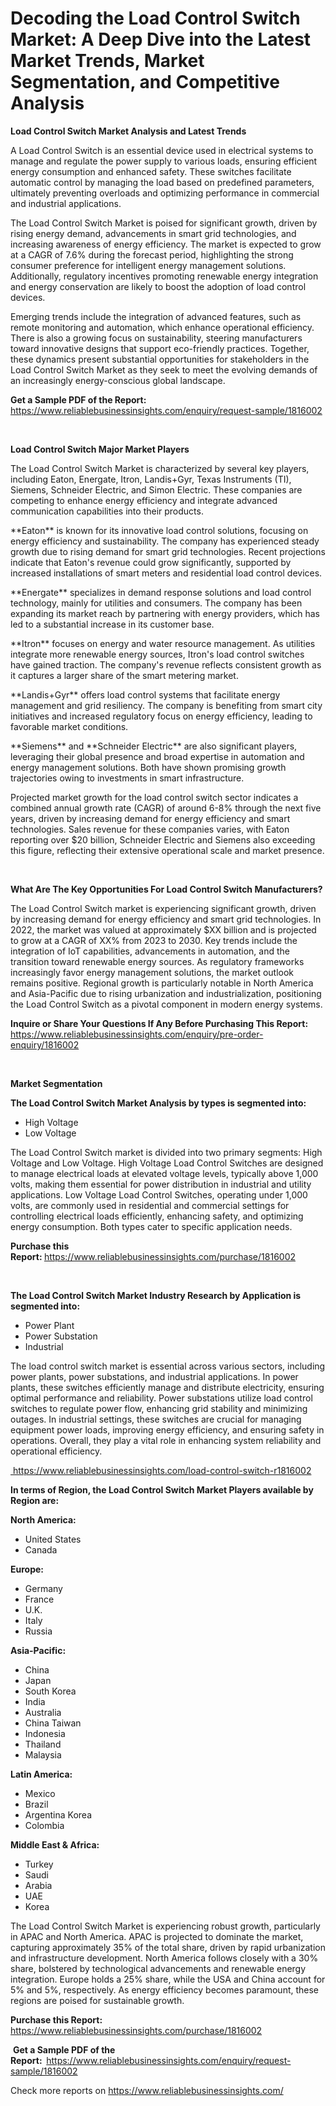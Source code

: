 <p><h1>Decoding the Load Control Switch Market: A Deep Dive into the Latest Market Trends, Market Segmentation, and Competitive Analysis</h1></p><p><strong>Load Control Switch Market Analysis and Latest Trends</strong></p>
<p><p>A Load Control Switch is an essential device used in electrical systems to manage and regulate the power supply to various loads, ensuring efficient energy consumption and enhanced safety. These switches facilitate automatic control by managing the load based on predefined parameters, ultimately preventing overloads and optimizing performance in commercial and industrial applications.</p><p>The Load Control Switch Market is poised for significant growth, driven by rising energy demand, advancements in smart grid technologies, and increasing awareness of energy efficiency. The market is expected to grow at a CAGR of 7.6% during the forecast period, highlighting the strong consumer preference for intelligent energy management solutions. Additionally, regulatory incentives promoting renewable energy integration and energy conservation are likely to boost the adoption of load control devices. </p><p>Emerging trends include the integration of advanced features, such as remote monitoring and automation, which enhance operational efficiency. There is also a growing focus on sustainability, steering manufacturers toward innovative designs that support eco-friendly practices. Together, these dynamics present substantial opportunities for stakeholders in the Load Control Switch Market as they seek to meet the evolving demands of an increasingly energy-conscious global landscape.</p></p>
<p><strong>Get a Sample PDF of the Report:&nbsp;</strong> <a href="https://www.reliablebusinessinsights.com/enquiry/request-sample/1816002?utm_campaign=2248&utm_medium=2&utm_source=Github&utm_content=ia&utm_term=10042025&utm_id=load-control-switch">https://www.reliablebusinessinsights.com/enquiry/request-sample/1816002</a></p>
<p>&nbsp;</p>
<p><strong>Load Control Switch Major Market Players</strong></p>
<p><p>The Load Control Switch Market is characterized by several key players, including Eaton, Energate, Itron, Landis+Gyr, Texas Instruments (TI), Siemens, Schneider Electric, and Simon Electric. These companies are competing to enhance energy efficiency and integrate advanced communication capabilities into their products.</p><p>**Eaton** is known for its innovative load control solutions, focusing on energy efficiency and sustainability. The company has experienced steady growth due to rising demand for smart grid technologies. Recent projections indicate that Eaton's revenue could grow significantly, supported by increased installations of smart meters and residential load control devices.</p><p>**Energate** specializes in demand response solutions and load control technology, mainly for utilities and consumers. The company has been expanding its market reach by partnering with energy providers, which has led to a substantial increase in its customer base.</p><p>**Itron** focuses on energy and water resource management. As utilities integrate more renewable energy sources, Itron's load control switches have gained traction. The company's revenue reflects consistent growth as it captures a larger share of the smart metering market.</p><p>**Landis+Gyr** offers load control systems that facilitate energy management and grid resiliency. The company is benefiting from smart city initiatives and increased regulatory focus on energy efficiency, leading to favorable market conditions.</p><p>**Siemens** and **Schneider Electric** are also significant players, leveraging their global presence and broad expertise in automation and energy management solutions. Both have shown promising growth trajectories owing to investments in smart infrastructure.</p><p>Projected market growth for the load control switch sector indicates a combined annual growth rate (CAGR) of around 6-8% through the next five years, driven by increasing demand for energy efficiency and smart technologies. Sales revenue for these companies varies, with Eaton reporting over $20 billion, Schneider Electric and Siemens also exceeding this figure, reflecting their extensive operational scale and market presence.</p></p>
<p>&nbsp;</p>
<p><strong>What Are The Key Opportunities For Load Control Switch Manufacturers?</strong></p>
<p><p>The Load Control Switch market is experiencing significant growth, driven by increasing demand for energy efficiency and smart grid technologies. In 2022, the market was valued at approximately $XX billion and is projected to grow at a CAGR of XX% from 2023 to 2030. Key trends include the integration of IoT capabilities, advancements in automation, and the transition toward renewable energy sources. As regulatory frameworks increasingly favor energy management solutions, the market outlook remains positive. Regional growth is particularly notable in North America and Asia-Pacific due to rising urbanization and industrialization, positioning the Load Control Switch as a pivotal component in modern energy systems.</p></p>
<p><strong>Inquire or Share Your Questions If Any Before Purchasing This Report:</strong> <a href="https://www.reliablebusinessinsights.com/enquiry/pre-order-enquiry/1816002?utm_campaign=2248&utm_medium=2&utm_source=Github&utm_content=ia&utm_term=10042025&utm_id=load-control-switch">https://www.reliablebusinessinsights.com/enquiry/pre-order-enquiry/1816002</a></p>
<p>&nbsp;</p>
<p><strong>Market Segmentation</strong></p>
<p><strong>The Load Control Switch Market Analysis by types is segmented into:</strong></p>
<p><ul><li>High Voltage</li><li>Low Voltage</li></ul></p>
<p><p>The Load Control Switch market is divided into two primary segments: High Voltage and Low Voltage. High Voltage Load Control Switches are designed to manage electrical loads at elevated voltage levels, typically above 1,000 volts, making them essential for power distribution in industrial and utility applications. Low Voltage Load Control Switches, operating under 1,000 volts, are commonly used in residential and commercial settings for controlling electrical loads efficiently, enhancing safety, and optimizing energy consumption. Both types cater to specific application needs.</p></p>
<p><strong>Purchase this Report:&nbsp;</strong><a href="https://www.reliablebusinessinsights.com/purchase/1816002?utm_campaign=2248&utm_medium=2&utm_source=Github&utm_content=ia&utm_term=10042025&utm_id=load-control-switch">https://www.reliablebusinessinsights.com/purchase/1816002</a></p>
<p>&nbsp;</p>
<p><strong>The Load Control Switch Market Industry Research by Application is segmented into:</strong></p>
<p><ul><li>Power Plant</li><li>Power Substation</li><li>Industrial</li></ul></p>
<p><p>The load control switch market is essential across various sectors, including power plants, power substations, and industrial applications. In power plants, these switches efficiently manage and distribute electricity, ensuring optimal performance and reliability. Power substations utilize load control switches to regulate power flow, enhancing grid stability and minimizing outages. In industrial settings, these switches are crucial for managing equipment power loads, improving energy efficiency, and ensuring safety in operations. Overall, they play a vital role in enhancing system reliability and operational efficiency.</p></p>
<p><a href="https://www.reliablebusinessinsights.com/load-control-switch-r1816002?utm_campaign=2248&utm_medium=2&utm_source=Github&utm_content=ia&utm_term=10042025&utm_id=load-control-switch">&nbsp;https://www.reliablebusinessinsights.com/load-control-switch-r1816002</a></p>
<p><strong>In terms of Region, the Load Control Switch Market Players available by Region are:</strong></p>
<p>
    <p> <strong> North America: </strong>
        <ul>
            <li>United States</li>
            <li>Canada</li>
        </ul>
        </p> 
    <p> <strong> Europe: </strong>
        <ul>
            <li>Germany</li>
            <li>France</li>
            <li>U.K.</li>
            <li>Italy</li>
            <li>Russia</li>
        </ul>
        </p> 
    <p> <strong> Asia-Pacific: </strong>
        <ul>
            <li>China</li>
            <li>Japan</li>
            <li>South Korea</li>
            <li>India</li>
            <li>Australia</li>
            <li>China Taiwan</li>
            <li>Indonesia</li>
            <li>Thailand</li>
            <li>Malaysia</li>
        </ul>
        </p> 
    <p> <strong> Latin America: </strong>
        <ul>
            <li>Mexico</li>
            <li>Brazil</li>
            <li>Argentina Korea</li>
            <li>Colombia</li>
        </ul>
        </p> 
    <p> <strong> Middle East & Africa: </strong>
        <ul>
            <li>Turkey</li>
            <li>Saudi</li>
            <li>Arabia</li>
            <li>UAE</li>
            <li>Korea</li>
        </ul>
    </p>
    </p>
<p><p>The Load Control Switch Market is experiencing robust growth, particularly in APAC and North America. APAC is projected to dominate the market, capturing approximately 35% of the total share, driven by rapid urbanization and infrastructure development. North America follows closely with a 30% share, bolstered by technological advancements and renewable energy integration. Europe holds a 25% share, while the USA and China account for 5% and 5%, respectively. As energy efficiency becomes paramount, these regions are poised for sustainable growth.</p></p>
<p><strong>Purchase this Report: </strong><a href="https://www.reliablebusinessinsights.com/purchase/1816002?utm_campaign=2248&utm_medium=2&utm_source=Github&utm_content=ia&utm_term=10042025&utm_id=load-control-switch">https://www.reliablebusinessinsights.com/purchase/1816002</a></p>
<p>&nbsp;<strong>Get a Sample PDF of the Report:&nbsp;&nbsp;</strong><a href="https://www.reliablebusinessinsights.com/enquiry/request-sample/1816002?utm_campaign=2248&utm_medium=2&utm_source=Github&utm_content=ia&utm_term=10042025&utm_id=load-control-switch">https://www.reliablebusinessinsights.com/enquiry/request-sample/1816002</a></p>
<p><strong></strong></p>
<p>Check more reports on <a href="https://www.reliablebusinessinsights.com/?utm_campaign=2248&utm_medium=2&utm_source=Github&utm_content=ia&utm_term=10042025&utm_id=load-control-switch">https://www.reliablebusinessinsights.com/</a></p>